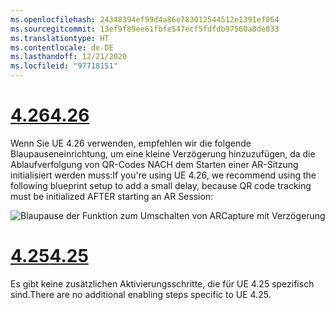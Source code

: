 ```yaml
---
ms.openlocfilehash: 24348394ef99d4a86e783012544512e1391ef064
ms.sourcegitcommit: 13ef9f89ee61fbfe547ecf5fdfdb97560a0de833
ms.translationtype: HT
ms.contentlocale: de-DE
ms.lasthandoff: 12/21/2020
ms.locfileid: "97718151"
---
```

# <a name="426"></a>[<span data-ttu-id="c073a-101">4.26</span><span class="sxs-lookup"><span data-stu-id="c073a-101">4.26</span></span>](#tab/426)

<span data-ttu-id="c073a-102">Wenn Sie UE 4.26 verwenden, empfehlen wir die folgende Blaupauseneinrichtung, um eine kleine Verzögerung hinzuzufügen, da die Ablaufverfolgung von QR-Codes NACH dem Starten einer AR-Sitzung initialisiert werden muss:</span><span class="sxs-lookup"><span data-stu-id="c073a-102">If you're using UE 4.26, we recommend using the following blueprint setup to add a small delay, because QR code tracking must be initialized AFTER starting an AR Session:</span></span>

![Blaupause der Funktion zum Umschalten von ARCapture mit Verzögerung](../images/qr-codes-img-01.png)

# <a name="425"></a>[<span data-ttu-id="c073a-104">4.25</span><span class="sxs-lookup"><span data-stu-id="c073a-104">4.25</span></span>](#tab/425)

<span data-ttu-id="c073a-105">Es gibt keine zusätzlichen Aktivierungsschritte, die für UE 4.25 spezifisch sind.</span><span class="sxs-lookup"><span data-stu-id="c073a-105">There are no additional enabling steps specific to UE 4.25.</span></span>

